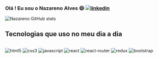 ### Olá ! Eu sou o Nazareno Alves 😄  [![linkedin](https://img.shields.io/badge/LinkedIn-0077B5?style=for-the-badge&logo=linkedin&logoColor=white)](https://www.linkedin.com/in/nazareno-alves-da-costa-31a3a2241/)

![Nazareno GitHub stats](https://github-readme-stats.vercel.app/api?username=nazarenoAlves&show_icons=true&theme=dark)

## Tecnologias que uso no meu dia a dia
<div style="display: inline_block"><br/>
 <img src="https://img.shields.io/badge/HTML5-E34F26?style=for-the-badge&logo=html5&logoColor=white" aling="center" alt="html5"/ >
 <img src="https://img.shields.io/badge/CSS3-1572B6?style=for-the-badge&logo=css3&logoColor=white" aling="center" alt="css3"/ >
  <img src="https://img.shields.io/badge/JavaScript-F7DF1E?style=for-the-badge&logo=javascript&logoColor=black" aling="center" alt="javascript"/ >
  <img src="https://img.shields.io/badge/React-20232A?style=for-the-badge&logo=react&logoColor=61DAFB" aling="center" alt="react"/ >
  <img src="https://img.shields.io/badge/React_Router-CA4245?style=for-the-badge&logo=react-router&logoColor=white" aling="center" alt="react-router"/ >
  <img src="https://img.shields.io/badge/Redux-593D88?style=for-the-badge&logo=redux&logoColor=white" aling="center" alt="redux"/ >
  <img src="https://img.shields.io/badge/Bootstrap-563D7C?style=for-the-badge&logo=bootstrap&logoColor=white" aling="center" alt="bootstrap"/ >

</div>
